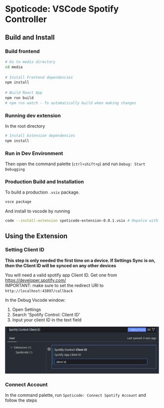 # Spoticode: VSCode Spotify Controller

## Build and Install

### Build frontend

```bash
# Go to media directory
cd media

# Install Frontend dependencies
npm install

# Build React App
npm run build
# npm run watch - To automatically build when making changes
```

### Running dev extension

In the root directory

```bash
# Install Extension dependencies
npm install
```

### Run in Dev Environment

Then open the command palette (`ctrl+shift+p`) and run `Debug: Start Debugging`

### Production Build and Installation

To build a production `.vsix` package.

```bash
vsce package
```

And install to vscode by running

```bash
code --install-extension spoticode-extension-0.0.1.vsix # Repalce with actual `.vsix` file name
```

## Using the Extension

### Setting Client ID

**This step is only needed the first time on a device. If Settings Sync is on, then the Client ID will be synced on any other devices**

You will need a valid spotify app Client ID. Get one from <https://developer.spotify.com/>  
IMPORTANT: make sure to set the redirect URI to `http://localhost:43897/callback`

In the Debug Vscode window:

1. Open Settings
2. Search 'Spotify Control: Client ID'
3. Input your client ID in the text field

![](image.png)

### Connect Account

In the command palette, run `Spoticode: Connect Spotify Account` and follow the steps
